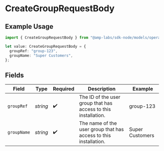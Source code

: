 # CreateGroupRequestBody

## Example Usage

```typescript
import { CreateGroupRequestBody } from "@amp-labs/sdk-node/models/operations";

let value: CreateGroupRequestBody = {
  groupRef: "group-123",
  groupName: "Super Customers",
};
```

## Fields

| Field                                                            | Type                                                             | Required                                                         | Description                                                      | Example                                                          |
| ---------------------------------------------------------------- | ---------------------------------------------------------------- | ---------------------------------------------------------------- | ---------------------------------------------------------------- | ---------------------------------------------------------------- |
| `groupRef`                                                       | *string*                                                         | :heavy_check_mark:                                               | The ID of the user group that has access to this installation.   | group-123                                                        |
| `groupName`                                                      | *string*                                                         | :heavy_check_mark:                                               | The name of the user group that has access to this installation. | Super Customers                                                  |